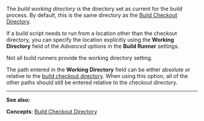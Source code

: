 [//]: # (title: Build Working Directory)
[//]: # (auxiliary-id: Build Working Directory)

The _build working directory_ is the directory set as current for the build process. By default, this is the same directory as the [Build Checkout Directory](build-checkout-directory.md).

If a build script needs to run from a location other than the checkout directory, you can specify the location explicitly using the __Working Directory__ field of the _Advanced options_ in the __Build Runner__ settings.

<note>

Not all build runners provide the working directory setting.
</note>


The path entered in the __Working Directory__ field can be either absolute or relative to the [build checkout directory](build-checkout-directory.md). When using this option, all of the other paths should still be entered relative to the checkout directory.

__  __

__See also:__

__Concepts__: [Build Checkout Directory](build-checkout-directory.md)
